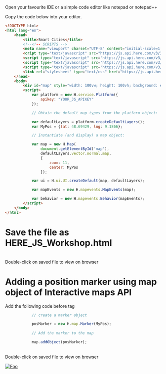 
Open your favourite IDE or a simple code editor like notepad or notepad++

Copy the code below into your editor.

``` html
<!DOCTYPE html>
<html lang="en">
    <head>
        <title>Smart Cities</title>
        <!--<!-- SCRIPTS -->
        <meta name="viewport" charset="UTF-8" content="initial-scale=1.0, width=device-width" />
        <cript type="text/javascript" src="https://js.api.here.com/v3/3.1/mapsjs-core.js"></script>
        <script type="text/javascript" src="https://js.api.here.com/v3/3.1/mapsjs-service.js"></script>
        <script type="text/javascript" src="https://js.api.here.com/v3/3.1/mapsjs-ui.js"></script>
        <script type="text/javascript" src="https://js.api.here.com/v3/3.1/mapsjs-mapevents.js"></script>
        <link rel="stylesheet" type="text/css" href="https://js.api.here.com/v3/3.1/mapsjs-ui.css"/> -->
    </head>
    <body>
        <div id="map" style="width: 100vw; height: 100vh; background: #39B6B3;" ></div> 
        <script>
            var platform = new H.service.Platform({
                apikey: "YOUR_JS_APIKEY"
            });

            // Obtain the default map types from the platform object:

            var defaultLayers = platform.createDefaultLayers();
            var MyPos = {lat: 48.69429, lng: 9.1866};

            // Instantiate (and display) a map object:

            var map = new H.Map(
                document.getElementById('map'),
                defaultLayers.vector.normal.map,
                {
                    zoom: 11,
                    center: MyPos
                });

            var ui = H.ui.UI.createDefault(map, defaultLayers);

            var mapEvents = new H.mapevents.MapEvents(map);

            var behavior = new H.mapevents.Behavior(mapEvents);
        </script>
    </body>
</html>
```
# Save the file as HERE_JS_Workshop.html

</br> Double-click on saved file to view on browser

# Adding a position marker using map object of Interactive maps API
Add the following code before </script> tag

```javascript
            // create a marker object 

            posMarker = new H.map.Marker(MyPos);
            
            // Add the marker to the map 

            map.addObject(posMarker);
```
</br> Double-click on saved file to view on browser

[![Foo](https://github.com/kuberaspeaking/HERE-JS-workshop/blob/master/img/s2.png)](https://github.com/kuberaspeaking/HERE-JS-workshop/blob/master/Step2.md) 


